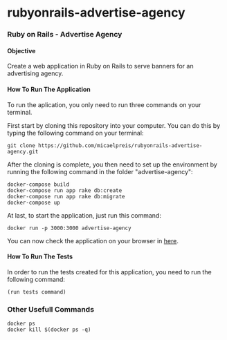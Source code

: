 # rubyonrails-advertise-agency
### Ruby on Rails - Advertise Agency

#### Objective

Create a web application in Ruby on Rails to serve banners for an advertising agency.

#### How To Run The Application

To run the aplication, you only need to run three commands on your terminal.

First start by cloning this repository into your computer. You can do this by typing the following command on your terminal:

	git clone https://github.com/micaelpreis/rubyonrails-advertise-agency.git

After the cloning is complete, you then need to set up the environment by running the following command in the folder "advertise-agency":

	docker-compose build
	docker-compose run app rake db:create
	docker-compose run app rake db:migrate
	docker-compose up

At last, to start the application, just run this command:

	docker run -p 3000:3000 advertise-agency

You can now check the application on your browser in [here](http://localhost:3000).

#### How To Run The Tests

In order to run the tests created for this application, you need to run the following command:

	(run tests command)

### Other Usefull Commands

	docker ps
	docker kill $(docker ps -q)


